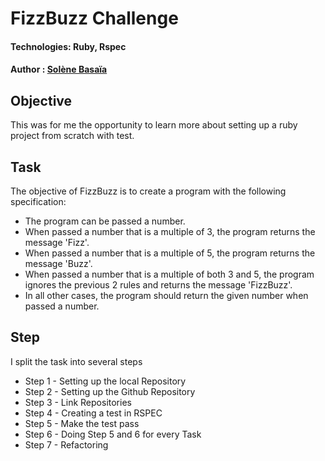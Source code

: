 # FizzBuzz Challenge #

#### Technologies: Ruby, Rspec
#### Author : [Solène Basaïa](https://github.com/Bsolene)

## Objective ##

This was for me the opportunity to learn more about setting up a ruby project from scratch with test.

## Task ##

The objective of FizzBuzz is to create a program with the following specification:

- The program can be passed a number.
- When passed a number that is a multiple of 3, the program returns the message 'Fizz'.
- When passed a number that is a multiple of 5, the program returns the message 'Buzz'.
- When passed a number that is a multiple of both 3 and 5, the program ignores the previous 2 rules and returns the message 'FizzBuzz'.
- In all other cases, the program should return the given number when passed a number.

## Step ##

I split the task into several steps

- Step 1 - Setting up the local Repository
- Step 2 - Setting up the Github Repository
- Step 3 - Link Repositories
- Step 4 - Creating a test in RSPEC
- Step 5 - Make the test pass
- Step 6 - Doing Step 5 and 6 for every Task
- Step 7 - Refactoring
